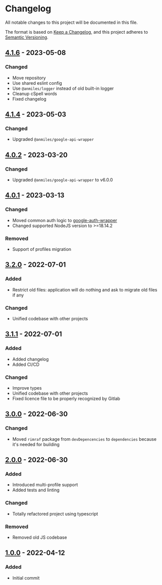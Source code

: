# Changelog

All notable changes to this project will be documented in this file.

The format is based on [Keep a Changelog](https://keepachangelog.com/en/1.0.0/),
and this project adheres to [Semantic Versioning](https://semver.org/spec/v2.0.0.html).

## [4.1.6](../../tags/v4.1.6) - 2023-05-08
### Changed
- Move repository
- Use shared eslint config
- Use `@anmiles/logger` instead of old built-in logger
- Cleanup cSpell words
- Fixed changelog

## [4.1.4](../../tags/v4.1.4) - 2023-05-03
### Changed
- Upgraded `@anmiles/google-api-wrapper`

## [4.0.2](../../tags/v4.0.2) - 2023-03-20
### Changed
- Upgraded `@anmiles/google-api-wrapper` to v6.0.0

## [4.0.1](../../tags/v4.0.1) - 2023-03-13

### Changed
- Moved common auth logic to [google-auth-wrapper](https://gitlab.com/anmiles/google-auth-wrapper)
- Changed supported NodeJS version to >=18.14.2
### Removed
- Support of profiles migration

## [3.2.0](../../tags/v3.2.0) - 2022-07-01
### Added
- Restrict old files: application will do nothing and ask to migrate old files if any
### Changed
- Unified codebase with other projects

## [3.1.1](../../tags/v3.1.0) - 2022-07-01
### Added
- Added changelog
- Added CI/CD
### Changed
- Improve types
- Unified codebase with other projects
- Fixed licence file to be properly recognized by Gitlab

## [3.0.0](../../tags/v3.0.0) - 2022-06-30
### Changed
- Moved `rimraf` package from `devDepencencies` to `dependencies` because it's needed for building

## [2.0.0](../../tags/v2.0.0) - 2022-06-30
### Added
- Introduced multi-profile support
- Added tests and linting
### Changed
- Totally refactored project using typescript
### Removed
- Removed old JS codebase

## [1.0.0](../../tags/v1.0.0) - 2022-04-12
### Added
- Initial commit
